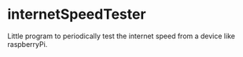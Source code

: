 # internetSpeedTester
Little program to periodically test the internet speed from a device like raspberryPi.

